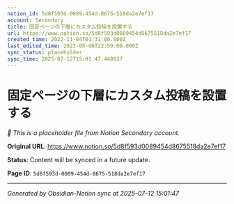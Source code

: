```yaml
---
notion_id: 5d8f593d-0089-454d-8675-518da2e7ef17
account: Secondary
title: 固定ページの下層にカスタム投稿を設置する
url: https://www.notion.so/5d8f593d0089454d8675518da2e7ef17
created_time: 2022-11-04T01:31:00.000Z
last_edited_time: 2023-05-06T22:59:00.000Z
sync_status: placeholder
sync_time: 2025-07-12T15:01:47.448937
---
```


# 固定ページの下層にカスタム投稿を設置する

*🔄 This is a placeholder file from Notion Secondary account.*

**Original URL**: https://www.notion.so/5d8f593d0089454d8675518da2e7ef17

**Status**: Content will be synced in a future update.

**Page ID**: `5d8f593d-0089-454d-8675-518da2e7ef17`

---

*Generated by Obsidian-Notion sync at 2025-07-12 15:01:47*

